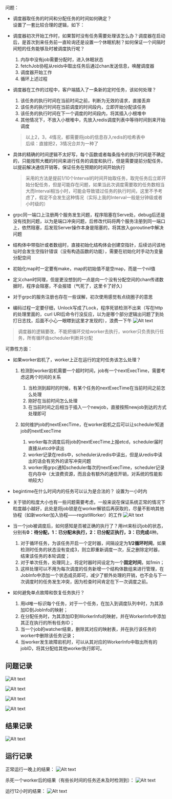 问题：
* 调度器取任务的时间和分配任务的时间如何确定？\
设置了一套比较合理的逻辑，如下：

* 调度器初次开始工作时，如果暂时没有任务需要处理该怎么办？调度器在启动后，是首次到来任务前一直轮询还是设置一个休眠机制？如何保证一个间隔时间短的任务能够及时被调度执行呢？
    1. 内存中没有job需要分配时，进入休眠状态
    2. fetchJob协程从reids中取出任务后通过chan发送信息，唤醒调度器
    3. 调度器开始工作
    4. 循环上述过程

* 调度器在工作的过程中，客户端插入了一条新的定时任务，该如何处理？
    1. 该任务的执行时间在当前时间之前，判断为无效的请求，直接丢弃
    2. 该任务的执行时间在当前调度的时间段内，立即开始分配该任务
    3. 该任务的执行时间在下一个调度的时间段内，将其插入小根堆中
    4. 其他情况下，不放入小根堆中，先放入redis调度列表中等待时间到来开始调度
    > 以上2，3，4情况，都需要将job的信息存入redis的哈希表中\
    > 后续：直接把2，3情况合并为一种了

* 具体的精确的时间逻辑不太好写，每个函数或者每条指令的执行时间是不确定的，只能按照大概的时间来进行任务的调度和执行，但是需要提前分配任务，以提前解决通信开销等，保证任务在预期的时间开始执行
    > 采用的方法是提前1/10个Interval的时间开始取任务，取完任务后立即开始分配任务，但是可能存在问题，如果当此次调度需要取的任务数相当大而Interval相当小时，可能会导致错过任务的执行时间，这里不予考虑了，假定不会发生这种情况（实际上我的Interval一般是分钟级或者小时级的）

* grpc同一端口上注册两个服务发生问题，程序阻塞在Serve处，debug后还是没有找到问题，以为是端口冲突问题，后修改代码将两个服务注册到同一端口上，依然阻塞，后发现Server操作本身是阻塞的，将其放入goroutine中解决问题

* 结构体中带指针或者数组时，直接初始化结构体会创建空指针，后续访问该地址时会发生空指针错误（没有构造函数的功能），需要在初始化时手动为变量分配空间

* 初始化map时一定要有make，map的初始值不是空map，而是一个nil值
* 定义chan时同理，但是更没想到的一点是向一个没有分配空间的chan传递数据时，程序会阻塞，不会报错（气死了，这里卡了好久）

* 对于grpc的服务注册也存在一些误解，初次使用感觉有点绕圈子的意思

* 编码过程一定要仔细，Unlock写成了Lock，程序死锁检测不出来（写在http的处理里面的，curl URI后命令行没反应，以为是哪个部分逻辑出问题了到处打日志找，后面不小心一眼瞟到这里才发现的），浪费一下午
![Alt text](/pictures/genius.png)


> 调度器的逻辑要改，不能把循环交给worker去执行，worker只负责执行任务，所有循环由scheduler判断并分配

可靠性方面：
* 如果worker宕机了，worker上正在运行的定时任务该怎么处理？
    1. 检测到worker宕机需要一个超时时间，job有一个nextExecTime，需要考虑这两个时间的关系
        1. 当检测到超时的时候，有某个任务的nextExecTime在当前时间之前怎么处理
        2. 刚好在当前时间怎么处理
        3. 在当前时间之后相当于插入一个newjob，直接按照newjob到达的方式处理即可

    2. 如何维护job的nextExecTime，在worker宕机之后可以让scheduler知道job的nextExecTime
        1. worker每次调度后将job的nextExecTime上报etcd，scheduler届时直接从etcd中读出
        2. worker记录在redis中，scheduler从redis中读出，但是从redis中读出的话会有另外的读写冲突问题
        3. worker用grpc通知scheduler每次的nextExecTime，scheduler记录在内存中（太浪费资源，而且会有额外的通信开销，对系统的性能影响较大）

* begintime在什么时间内的任务可以认为是合法的？ 设置为一小时内

* 关于锁的粒度大小也有一些问题需要考虑，一般来说在保证系统正常的情况下粒度越小越好，此处是将job锁是在worker解锁后再获取的，尽量不影响其他协程（如新worker加入协程——registWorker）的工作
![Alt text](/pictures/3mutex.png)

* 当一个job被调度后，如何感知是否被正确的执行了？用int来标识job的状态，分别有**0：待分配，1：已分配未执行，2：已分配正执行，3：已完成**4种。
    1. 对于循环任务，为该任务开启一个定时器，间隔设定为**1/2循环时间**，如果检测时任务的状态没有变成3，则立即重新调度一次，反之删除定时器，结束该任务的本轮调度；
    2. 对于单次任务，处理同上，将定时器时间设定为一个**固定时间**，如1min；
    3. 这样处理可以不用为每次调度的任务新增一个结构体数组来进行管理，在JobInfo中添加一个状态成员即可，减少了额外处理的开销，也不会与下一次调度时的任务发生冲突，因为检查时间肯定在下一次调度之前。

* 如何避免单点故障和恢复任务执行？
    1. 用id唯一标识每个任务，对于一个任务，在加入到调度队列中时，为其添加ID到JobInfo的映射；
    2. 在分配任务时，为其添加ID到WorkerInfo的映射，并在WorkerInfo中添加其正在执行的所有任务ID；
    3. 当一个job的watcher结束，删除其对应的映射表，并在执行该任务的worker中删除该任务记录；
    4. 当worker发生故障宕机时，可以从其对应的WorkerInfo中取出所有的jobID，将其分配给其他worker执行即可。


## 问题记录
![Alt text](/pictures/11-28.png)

![Alt text](/pictures/failed.png)

![Alt text](/pictures/timeout.png)

![Alt text](/pictures/time_wrong.png)

## 结果记录
![Alt text](/pictures/12-4_result.png)

## 运行记录
正常运行一晚上的结果：
![Alt text](/pictures/12-5-1.png)

杀死一个worker后的结果（有些长时间的任务还未及时检测到）：
![Alt text](/pictures/12-5-2.png)

运行12小时的结果：
![Alt text](/pictures/12-6-1.png)